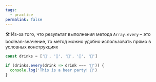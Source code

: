 ```yaml
---
tags:
  - practice
permalink: false
---
```


🛠 Из-за того, что результат выполнения метода `Array.every` – это boolean-значение, то метод можно удобно использовать прямо в условных конструкциях

```js
const drinks = ['🍺', '🍺', '🍺', '🍺', '🍺']

if (drinks.every(drink => drink === '🍺')) {
  console.log('This is a beer party! 🎉')
}
```
